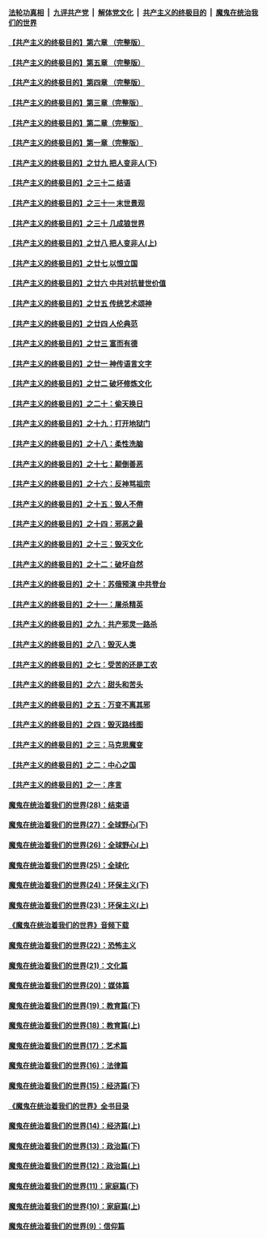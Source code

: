 ####  [法轮功真相](../../../../basic/blob/master/README.md?t=09060639) &nbsp;|&nbsp; [九评共产党](../../../../9ping.md/blob/master/README.md?t=09060639) &nbsp;|&nbsp; [解体党文化](../../../../jtdwh.md/blob/master/README.md?t=09060639)  &nbsp;|&nbsp; [共产主义的终极目的](../../../../gczydzjmd.md/blob/master/README.md?t=09060639) &nbsp;|&nbsp; [魔鬼在统治我们的世界](../../../../mgztzwmdsj.md/blob/master/README.md?t=09060639) 

#### [【共产主义的终极目的】第六章 （完整版）](../pages/nsc422/n11428913.md?t=09060639) 

#### [【共产主义的终极目的】第五章 （完整版）](../pages/nsc422/n11428912.md?t=09060639) 

#### [【共产主义的终极目的】第四章 （完整版）](../pages/nsc422/n11428907.md?t=09060639) 

#### [【共产主义的终极目的】第三章（完整版）](../pages/nsc422/n11428848.md?t=09060639) 

#### [【共产主义的终极目的】第二章（完整版）](../pages/nsc422/n11428831.md?t=09060639) 

#### [【共产主义的终极目的】第一章（完整版）](../pages/nsc422/n11417651.md?t=09060639) 

#### [【共产主义的终极目的】之廿九 把人变非人(下)](../pages/nsc422/n11344140.md?t=09060639) 

#### [【共产主义的终极目的】之三十二 结语](../pages/nsc422/n11360535.md?t=09060639) 

#### [【共产主义的终极目的】之三十一 末世景观](../pages/nsc422/n11351129.md?t=09060639) 

#### [【共产主义的终极目的】之三十 几成狼世界](../pages/nsc422/n11348280.md?t=09060639) 

#### [【共产主义的终极目的】之廿八 把人变非人(上)](../pages/nsc422/n11340492.md?t=09060639) 

#### [【共产主义的终极目的】之廿七 以恨立国](../pages/nsc422/n11336944.md?t=09060639) 

#### [【共产主义的终极目的】之廿六 中共对抗普世价值](../pages/nsc422/n11324785.md?t=09060639) 

#### [【共产主义的终极目的】之廿五 传统艺术颂神](../pages/nsc422/n11296396.md?t=09060639) 

#### [【共产主义的终极目的】之廿四 人伦典范](../pages/nsc422/n11296397.md?t=09060639) 

#### [【共产主义的终极目的】之廿三 富而有德](../pages/nsc422/n11283598.md?t=09060639) 

#### [【共产主义的终极目的】之廿一 神传语言文字](../pages/nsc422/n11263265.md?t=09060639) 

#### [【共产主义的终极目的】之廿二 破坏修炼文化](../pages/nsc422/n11245728.md?t=09060639) 

#### [【共产主义的终极目的】之二十：偷天换日](../pages/nsc422/n11238846.md?t=09060639) 

#### [【共产主义的终极目的】之十九：打开地狱门](../pages/nsc422/n11206376.md?t=09060639) 

#### [【共产主义的终极目的】之十八：柔性洗脑](../pages/nsc422/n11199994.md?t=09060639) 

#### [【共产主义的终极目的】之十七：颠倒善恶](../pages/nsc422/n11179782.md?t=09060639) 

#### [【共产主义的终极目的】之十六：反神骂祖宗](../pages/nsc422/n11166798.md?t=09060639) 

#### [【共产主义的终极目的】之十五：毁人不倦](../pages/nsc422/n11166792.md?t=09060639) 

#### [【共产主义的终极目的】之十四：邪恶之最](../pages/nsc422/n11150249.md?t=09060639) 

#### [【共产主义的终极目的】之十三：毁灭文化](../pages/nsc422/n11135227.md?t=09060639) 

#### [【共产主义的终极目的】之十二：破坏自然](../pages/nsc422/n11135214.md?t=09060639) 

#### [【共产主义的终极目的】之十：苏俄预演 中共登台](../pages/nsc422/n11118424.md?t=09060639) 

#### [【共产主义的终极目的】之十一：屠杀精英](../pages/nsc422/n11118442.md?t=09060639) 

#### [【共产主义的终极目的】之九：共产邪灵一路杀](../pages/nsc422/n11114139.md?t=09060639) 

#### [【共产主义的终极目的】之八：毁灭人类](../pages/nsc422/n11108503.md?t=09060639) 

#### [【共产主义的终极目的】之七：受苦的还是工农](../pages/nsc422/n11101809.md?t=09060639) 

#### [【共产主义的终极目的】之六：甜头和苦头](../pages/nsc422/n11096971.md?t=09060639) 

#### [【共产主义的终极目的】之五：万变不离其邪](../pages/nsc422/n11091285.md?t=09060639) 

#### [【共产主义的终极目的】之四：毁灭路线图](../pages/nsc422/n11086284.md?t=09060639) 

#### [【共产主义的终极目的】之三：马克思魔变](../pages/nsc422/n11061941.md?t=09060639) 

#### [【共产主义的终极目的】之二：中心之国](../pages/nsc422/n11047728.md?t=09060639) 

#### [【共产主义的终极目的】之一：序言](../pages/nsc422/n11086077.md?t=09060639) 

#### [魔鬼在统治着我们的世界(28)：结束语](../pages/nsc422/n10936246.md?t=09060639) 

#### [魔鬼在统治着我们的世界(27)：全球野心(下)](../pages/nsc422/n10928319.md?t=09060639) 

#### [魔鬼在统治着我们的世界(26)：全球野心(上)](../pages/nsc422/n10900318.md?t=09060639) 

#### [魔鬼在统治着我们的世界(25)：全球化](../pages/nsc422/n10788205.md?t=09060639) 

#### [魔鬼在统治着我们的世界(24)：环保主义(下)](../pages/nsc422/n10695307.md?t=09060639) 

#### [魔鬼在统治着我们的世界(23)：环保主义(上)](../pages/nsc422/n10688613.md?t=09060639) 

#### [《魔鬼在统治着我们的世界》音频下载](../pages/nsc422/n10635553.md?t=09060639) 

#### [魔鬼在统治着我们的世界(22)：恐怖主义](../pages/nsc422/n10614727.md?t=09060639) 

#### [魔鬼在统治着我们的世界(21)：文化篇](../pages/nsc422/n10597706.md?t=09060639) 

#### [魔鬼在统治着我们的世界(20)：媒体篇](../pages/nsc422/n10586579.md?t=09060639) 

#### [魔鬼在统治着我们的世界(19)：教育篇(下)](../pages/nsc422/n10564808.md?t=09060639) 

#### [魔鬼在统治着我们的世界(18)：教育篇(上)](../pages/nsc422/n10526970.md?t=09060639) 

#### [魔鬼在统治着我们的世界(17)：艺术篇](../pages/nsc422/n10499093.md?t=09060639) 

#### [魔鬼在统治着我们的世界(16)：法律篇](../pages/nsc422/n10485969.md?t=09060639) 

#### [魔鬼在统治着我们的世界(15)：经济篇(下)](../pages/nsc422/n10469975.md?t=09060639) 

#### [《魔鬼在统治着我们的世界》全书目录](../pages/nsc422/n10464261.md?t=09060639) 

#### [魔鬼在统治着我们的世界(14)：经济篇(上)](../pages/nsc422/n10457370.md?t=09060639) 

#### [魔鬼在统治着我们的世界(13)：政治篇(下)](../pages/nsc422/n10448270.md?t=09060639) 

#### [魔鬼在统治着我们的世界(12)：政治篇(上)](../pages/nsc422/n10444576.md?t=09060639) 

#### [魔鬼在统治着我们的世界(11)：家庭篇(下)](../pages/nsc422/n10440961.md?t=09060639) 

#### [魔鬼在统治着我们的世界(10)：家庭篇(上)](../pages/nsc422/n10435448.md?t=09060639) 

#### [魔鬼在统治着我们的世界(9)：信仰篇](../pages/nsc422/n10432159.md?t=09060639) 

